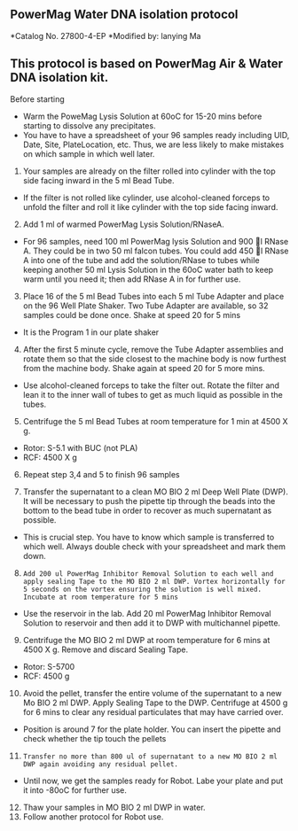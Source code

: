 ## PowerMag Water DNA isolation protocol
*Catalog No. 27800-4-EP
*Modified by: lanying Ma

## This protocol is based on PowerMag Air & Water DNA isolation kit.
Before starting
*	Warm the PoweMag Lysis Solution at 60oC for 15-20 mins before starting to dissolve any precipitates.
*	You have to have a spreadsheet of your 96 samples ready including UID, Date, Site, PlateLocation, etc.  Thus, we are less likely to make mistakes on which sample in which well later. 


1.	Your samples are already on the filter rolled into cylinder with the top side facing inward in the 5 ml Bead Tube.
*	If the filter is not rolled like cylinder, use alcohol-cleaned forceps to unfold the filter and roll it like cylinder with the top side facing inward. 

2.	Add 1 ml of warmed PowerMag Lysis Solution/RNaseA.
*	For 96 samples, need 100 ml PowerMag lysis Solution and 900 l RNase A. They could be in two 50 ml falcon tubes.  You could add 450 l RNase A into one of the tube and add the solution/RNase to tubes while keeping another 50 ml Lysis Solution in the 60oC water bath to keep warm until you need it; then add RNase A in for further use. 

3.	Place 16 of the 5 ml Bead Tubes into each 5 ml Tube Adapter and place on the 96 Well Plate Shaker.  Two Tube Adapter are available, so 32 samples could be done once. Shake at speed 20 for 5 mins
*	It is the Program 1 in our plate shaker

4.	After the first 5 minute cycle, remove the Tube Adapter assemblies and rotate them so that the side closest to the machine body is now furthest from the machine body. Shake again at speed 20 for 5 more mins. 
*	Use alcohol-cleaned forceps to take the filter out. Rotate the filter and lean it to the inner wall of tubes to get as much liquid as possible in the tubes. 

5.	Centrifuge the 5 ml Bead Tubes at room temperature for 1 min at 4500 X g. 
*	Rotor: S-5.1 with BUC (not PLA)
*	RCF: 4500 X g

6.	Repeat step 3,4 and 5 to finish 96 samples

7.	Transfer the supernatant to a clean MO BIO 2 ml Deep Well Plate (DWP). It will be necessary to push the pipette tip through the beads into the bottom to the bead tube in order to recover as much supernatant as possible.
*	This is crucial step. You have to know which sample is transferred to which well.  Always double check with your spreadsheet and mark them down.

8.	   Add 200 ul PowerMag Inhibitor Removal Solution to each well and apply sealing Tape to the MO BIO 2 ml DWP. Vortex horizontally for 5 seconds on the vortex ensuring the solution is well mixed. Incubate at room temperature for 5 mins
*	Use the reservoir in the lab.  Add 20 ml PowerMag Inhibitor Removal Solution to reservoir and then add it to DWP with multichannel pipette.

9.	  Centrifuge the MO BIO 2 ml DWP at room temperature for 6 mins at 4500 X g. Remove and discard Sealing Tape.
*	Rotor: S-5700
*	RCF: 4500 g

10.	  Avoid the pellet, transfer the entire volume of the supernatant to a new Mo BIO 2 ml DWP. Apply Sealing Tape to the DWP. Centrifuge at 4500 g for 6 mins to clear any residual particulates that may have carried over.
*	Position is around 7 for the plate holder. You can insert the pipette and check whether the tip touch the pellets

11.	    Transfer no more than 800 ul of supernatant to a new MO BIO 2 ml DWP again avoiding any residual pellet.
*	Until now, we get the samples ready for Robot. Labe your plate and put it into -80oC for further use.

12.	  Thaw your samples in MO BIO 2 ml DWP in water.
13.	Follow another protocol for Robot use. 



